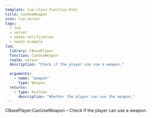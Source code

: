 ```yaml
---
template: lua-class-function.html
title: CanUseWeapon
icon: lua-server
tags:
  - lua
  - server
  - needs-verification
  - needs-example
lua:
  library: CBasePlayer
  function: CanUseWeapon
  realm: server
  description: "Check if the player can use a weapon."
  
  arguments:
    - name: "weapon"
      type: Weapon
  returns:
    - type: boolean
      description: "Whether the player can use the weapon."
---
```


<div class="lua__search__keywords">
CBasePlayer:CanUseWeapon &#x2013; Check if the player can use a weapon.
</div>

